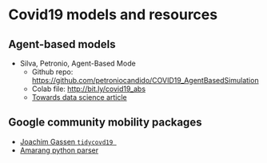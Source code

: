 # Covid19 models and resources

## Agent-based models
- Silva, Petronio, Agent-Based Mode  
  + Github repo: https://github.com/petroniocandido/COVID19_AgentBasedSimulation  
  + Colab file: http://bit.ly/covid19_abs  
  + [Towards data science article](https://towardsdatascience.com/agent-based-simulation-of-covid-19-health-and-economical-effects-6aa4ae0ff397)
  
## Google community mobility packages
- [Joachim Gassen ```tidycovd19 ```](https://joachim-gassen.github.io/2020/03/meet-tidycovid19-yet-another-covid-19-related-r-package/)
- [Amarang python parser](https://gist.github.com/Amarang/3341c9a24da4556def7c3a03a12949b8)

